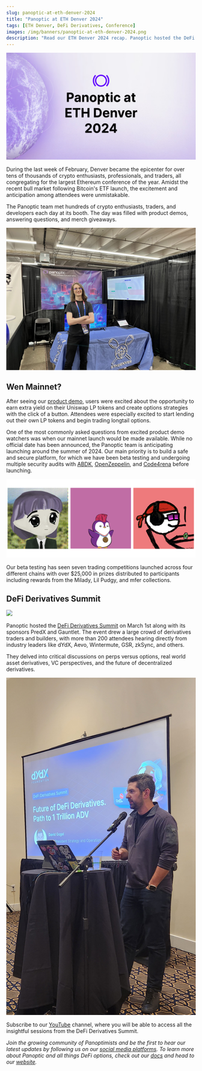 ```yaml
---
slug: panoptic-at-eth-denver-2024
title: "Panoptic at ETH Denver 2024"
tags: [ETH Denver, DeFi Derivatives, Conference]
images: /img/banners/panoptic-at-eth-denver-2024.png
description: "Read our ETH Denver 2024 recap. Panoptic hosted the DeFi Derivatives Summit where thought leaders from dYdX, Aevo, Wintermute, GSR, zkSync, and others spoke on the future of derivatives."
---
```



![](./1.png)

During the last week of February, Denver became the epicenter for over tens of thousands of crypto enthusiasts, professionals, and traders, all congregating for the largest Ethereum conference of the year. Amidst the recent bull market following Bitcoin's ETF launch, the excitement and anticipation among attendees were unmistakable.

The Panoptic team met hundreds of crypto enthusiasts, traders, and developers each day at its booth. The day was filled with product demos, answering questions, and merch giveaways.

![](./2.jpg)

## Wen Mainnet?
After seeing our [product demo](https://beta.panoptic.xyz), users were excited about the opportunity to earn extra yield on their Uniswap LP tokens and create options strategies with the click of a button. Attendees were especially excited to start lending out their own LP tokens and begin trading longtail options.

One of the most commonly asked questions from excited product demo watchers was when our mainnet launch would be made available. While no official date has been announced, the Panoptic team is anticipating launching around the summer of 2024. Our main priority is to build a safe and secure platform, for which we have been beta testing and undergoing multiple security audits with [ABDK](https://panoptic.xyz/blog/abdk-audit-completion), [OpenZeppelin](https://panoptic.xyz/blog/openzeppelin-audits-panoptic-defi-options-protocol), and [Code4rena](https://panoptic.xyz/blog/panoptic-code4rena-audit) before launching.

![](./3.png)

Our beta testing has seen seven trading competitions launched across four different chains with over $25,000 in prizes distributed to participants including rewards from the Milady, Lil Pudgy, and mfer collections.

## DeFi Derivatives Summit

![](./5.jpg)

Panoptic hosted the [DeFi Derivatives Summit](https://defisummit.panoptic.xyz/) on March 1st along with its sponsors PredX and Gauntlet. The event drew a large crowd of derivatives traders and builders, with more than 200 attendees hearing directly from industry leaders like dYdX, Aevo, Wintermute, GSR, zkSync, and others.

They delved into critical discussions on perps versus options, real world asset derivatives, VC perspectives, and the future of decentralized derivatives. 

![](./6.jpg)

Subscribe to our [YouTube](https://www.youtube.com/@Panopticxyz) channel, where you will be able to access all the insightful sessions from the DeFi Derivatives Summit.

*Join the growing community of Panoptimists and be the first to hear our latest updates by following us on our [social media platforms](https://links.panoptic.xyz/all). To learn more about Panoptic and all things DeFi options, check out our [docs](https://panoptic.xyz/docs/intro) and head to our [website](https://panoptic.xyz/).*
